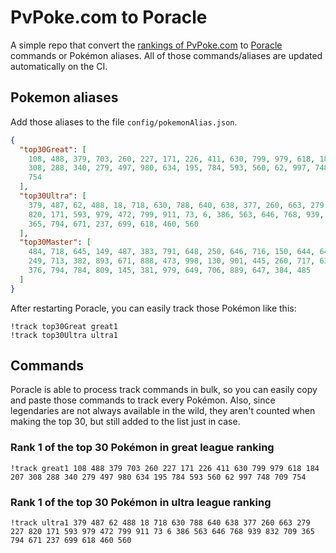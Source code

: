 # PvPoke.com to Poracle
A simple repo that convert the [rankings of PvPoke.com](https://pvpoke.com/rankings/) to [Poracle](https://github.com/KartulUdus/PoracleJS) commands or Pokémon aliases. 
All of those commands/aliases are updated automatically on the CI.

## Pokemon aliases
Add those aliases to the file `config/pokemonAlias.json`. 

<!-- aliases-start -->
```json
{
  "top30Great": [
    108, 488, 379, 703, 260, 227, 171, 226, 411, 630, 799, 979, 618, 184, 207,
    308, 288, 340, 279, 497, 980, 634, 195, 784, 593, 560, 62, 997, 748, 709,
    754
  ],
  "top30Ultra": [
    379, 487, 62, 488, 18, 718, 630, 788, 640, 638, 377, 260, 663, 279, 227,
    820, 171, 593, 979, 472, 799, 911, 73, 6, 386, 563, 646, 768, 939, 832, 709,
    365, 794, 671, 237, 699, 618, 460, 560
  ],
  "top30Master": [
    484, 718, 645, 149, 487, 383, 791, 648, 250, 646, 716, 150, 644, 643, 483,
    249, 713, 382, 893, 671, 888, 473, 998, 130, 901, 445, 260, 717, 635, 640,
    376, 794, 784, 809, 145, 381, 979, 649, 706, 889, 647, 384, 485
  ]
}
```
<!-- aliases-end -->

After restarting Poracle, you can easily track those Pokémon like this:
```shell
!track top30Great great1
!track top30Ultra ultra1
```

## Commands
Poracle is able to process track commands in bulk, so you can easily copy and paste those commands to track every Pokémon. 
Also, since legendaries are not always available in the wild, they aren't counted when making the top 30, but still added to the list just in case.

### Rank 1 of the top 30 Pokémon in great league ranking
<!-- top30great-start -->
```
!track great1 108 488 379 703 260 227 171 226 411 630 799 979 618 184 207 308 288 340 279 497 980 634 195 784 593 560 62 997 748 709 754
```
<!-- top30great-end -->

### Rank 1 of the top 30 Pokémon in ultra league ranking
<!-- top30ultra-start -->
```
!track ultra1 379 487 62 488 18 718 630 788 640 638 377 260 663 279 227 820 171 593 979 472 799 911 73 6 386 563 646 768 939 832 709 365 794 671 237 699 618 460 560
```
<!-- top30ultra-end -->
